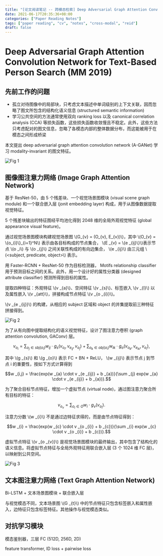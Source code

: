 ```yaml
---
title: "[论文阅读笔记 -- 跨模态检索] Deep Adversarial Graph Attention Convolution Network (MM 2019)"
date: 2021-06-17T20:35:36+08:00
categories: ["Paper Reading Notes"]
tags: ["paper reading", "cv", "notes", "cross-modal", "reid"]
draft: false
---
```


# Deep Adversarial Graph Attention Convolution Network for Text-Based Person Search (MM 2019)

## 先前工作的问题
+ 孤立对待图像中的局部块，只考虑文本描述中单词级别的上下文关联，因而忽略了图文所包含的结构化语义信息 (structured semantic information)
+ 学习公共空间的方法通常使用双向 ranking loss 以及 canonical correlation analysis (CCA) 等损失函数，这些损失函数收敛慢且不稳定。此外，这些方法只考虑配对的图文信息，忽略了各模态内部的整体数据分布，而这能被用于在模态之间形成桥梁  

本文提出 deep adversarial graph attention convolution network (A-GANet) 学习 modality-invariant 的图文特征。  

![Fig 1](/images/2021/PRN12/1.png)

## 图像图注意力网络 (Image Graph Attention Network)
基于 ResNet-50，由 5 个残差块、一个视觉场景图模块 (visual scene graph module) 和一个联合嵌入层 (jonit embedding layer) 构成，用于从图像数据提取视觉特征。  

5 个残差块输出的特征图经平均池化得到 2048 维的全局外观视觉特征 (global appearance visual feature)。  

通过视觉场景图模块构建视觉场景图 \\(G_{v} = (O_{v}, E_{v})\\)，其中 \\(O_{v} = \\{o_{i}\\}_{i=1}^N\\) 表示由各目标构成的节点集合， \\(E _{v} = \\{e _{ij}\\}\\)表示节点 \\(o _i\\) 与 \\(o _{j}\\) 之间关联性构成的有向边集合， \\(e _{ij}\\) 由三元组 \\(<subject, predicate, object>\\) 表示。  

用 Faster-RCNN + ResNet-50 作为目标检测器， Motifs relationship classifier 用于预测目标之间的关系。此外，用一个设计好的属性分类器 (designed attribute classifier) 预测所得到目标的属性。  

提取四种特征：外观特征 \\(v _{a}\\)、空间特征 \\(v _{s}\\)、标签嵌入 \\(v _{l}\\) 以及属性嵌入 \\(v _{att}\\)，拼接构成节点特征 \\(v _{o _{i}}\\)。  

\\(v _{e _{ij}}\\) 的构建，从相应的 subject 区域和 object 的并集提取前三种特征拼接得到。  

![Fig 2](/images/2021/PRN12/2.png)

为了从有向图中提取结构化的语义视觉特征，设计了图注意力卷积 (graph attention convolution, GAConv) 层。

$$v _{o _{i}} = \sum _{o _{j} \in sbj(o _{i})} w _{ij} \cdot g _{s}(v _{o _{i}}, v _{e _{ij}}, v _{o _{j}}) + \sum _{o _{k} \in obj(o _{i})} w _{ik} \cdot g _{o}(v _{o _{k}}, v _{e _{ki}}, v _{o _{i}}),$$

其中 \\(g _{s}\\) 和 \\(g _{o}\\) 表示 FC + BN + ReLU， \\(w _{ij}\\) 表示节点 j 到节点 i 的重要性，按如下方式计算得到  

$$w _{i,j} = \frac{exp(w _{a} \cdot v _{e _{ij}} + b _{a})}{\sum _{j} exp(w _{a} \cdot v _{e _{ij}} + b _{a})}.$$

为了聚合目标节点特征，增加一个虚拟节点 (virtual node)，通过图注意力聚合所有目标的特征：  

$$v _{o _{v}} = \sum _{o _{i} \in O} w _{i} \cdot g _{v}(v _{o _{i}}).$$

注意力分数 \\(w _{i}\\) 不是通过边特征求得的，而是由节点特征得到：  

$$w _{i} = \frac{exp(w _{c} \cdot v _{o _{i}} + b _{c})}{\sum _{i} exp(w _{c} \cdot v _{o _{i}} + b _{c})}.$$

虚拟节点特征 \\(v _{o _{v}}\\) 是视觉场景图模块的最终输出，其中包含了结构化的语义信息。将虚拟节点特征与全局外观特征用联合嵌入层 (3 个 1024 维 FC 层)，以映射到公共空间。  

![Fig 3](/images/2021/PRN12/3.png)

## 文本图注意力网络 (Text Graph Attention Network)

Bi-LSTM + 文本场景图模块 + 联合嵌入层  

与视觉模态不同，文本场景图 \\(G _{t}\\) 中的节点特征只包含标签嵌入和属性嵌入，边特征只包含标签特征。其他操作与视觉模态类似。  

## 对抗学习模块

模态鉴别器，三层 FC (512D, 256D, 2D)  

feature transformer, ID loss + pairwise loss  
